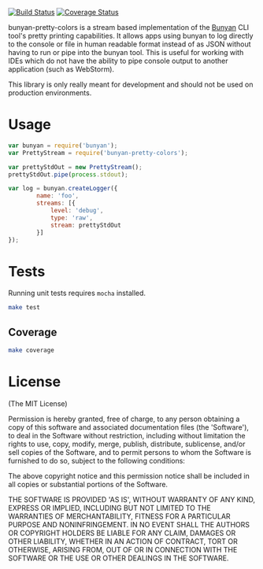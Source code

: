   [![Build Status](https://secure.travis-ci.org/diversario/node-bunyan-pretty-colors.png?branch=master)](http://travis-ci.org/diversario/node-bunyan-pretty-colors)
  [![Coverage Status](https://coveralls.io/repos/diversario/node-bunyan-pretty-colors/badge.png?branch=master)](https://coveralls.io/r/diversario/node-bunyan-pretty-colors?branch=master)

bunyan-pretty-colors is a stream based implementation of the [Bunyan][bunyan] CLI tool's pretty printing capabilities. It allows
apps using bunyan to log directly to the console or file in human readable format instead of as JSON without having to
run or pipe into the bunyan tool. This is useful for working with IDEs which do not have the ability to pipe console
output to another application (such as WebStorm).

This library is only really meant for development and should not be used on production environments.

# Usage

  ```javascript
  var bunyan = require('bunyan');
  var PrettyStream = require('bunyan-pretty-colors');

  var prettyStdOut = new PrettyStream();
  prettyStdOut.pipe(process.stdout);

  var log = bunyan.createLogger({
          name: 'foo',
          streams: [{
              level: 'debug',
              type: 'raw',
              stream: prettyStdOut
          }]
  });
  ```

# Tests

Running unit tests requires `mocha` installed.

  ```bash
  make test
  ```

## Coverage

  ```bash
  make coverage
  ```

# License

(The MIT License)

Permission is hereby granted, free of charge, to any person obtaining
a copy of this software and associated documentation files (the
'Software'), to deal in the Software without restriction, including
without limitation the rights to use, copy, modify, merge, publish,
distribute, sublicense, and/or sell copies of the Software, and to
permit persons to whom the Software is furnished to do so, subject to
the following conditions:

The above copyright notice and this permission notice shall be
included in all copies or substantial portions of the Software.

THE SOFTWARE IS PROVIDED 'AS IS', WITHOUT WARRANTY OF ANY KIND,
EXPRESS OR IMPLIED, INCLUDING BUT NOT LIMITED TO THE WARRANTIES OF
MERCHANTABILITY, FITNESS FOR A PARTICULAR PURPOSE AND NONINFRINGEMENT.
IN NO EVENT SHALL THE AUTHORS OR COPYRIGHT HOLDERS BE LIABLE FOR ANY
CLAIM, DAMAGES OR OTHER LIABILITY, WHETHER IN AN ACTION OF CONTRACT,
TORT OR OTHERWISE, ARISING FROM, OUT OF OR IN CONNECTION WITH THE
SOFTWARE OR THE USE OR OTHER DEALINGS IN THE SOFTWARE.

[bunyan]: https://github.com/trentm/node-bunyan

